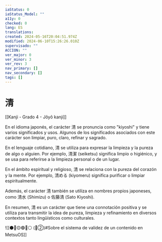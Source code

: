 ```yaml
---
iaStatus: 0
iaStatus_Model: ""
a11y: 0
checked: 0
lang: ES
translations: 
created: 2024-05-16T20:04:51.974Z
modified: 2024-06-10T15:26:26.010Z
supervisado: ""
ACCION: ""
ver_major: 0
ver_minor: 3
ver_rev: 3
nav_primary: []
nav_secondary: []
tags: []
---
```

# 清

[[Kanji - Grado 4 - Jôyô kanji]]

En el idioma japonés, el carácter 清 se pronuncia como "kiyoshi" y tiene varios significados y usos. Algunos de los significados asociados con este carácter son limpiar, puro, claro, refinar y sagrado.

En el lenguaje cotidiano, 清 se utiliza para expresar la limpieza y la pureza de algo o alguien. Por ejemplo, 清潔 (seiketsu) significa limpio o higiénico, y se usa para referirse a la limpieza personal o de un lugar.

En el ámbito espiritual y religioso, 清 se relaciona con la pureza del corazón y la mente. Por ejemplo, 清める (kiyomeru) significa purificar o limpiar espiritualmente.

Además, el carácter 清 también se utiliza en nombres propios japoneses, como 清水 (Shimizu) o 佐藤清 (Sato Kiyoshi).

En resumen, 清 es un carácter que tiene una connotación positiva y se utiliza para transmitir la idea de pureza, limpieza y refinamiento en diversos contextos tanto lingüísticos como culturales.


![[⚫🔴🟡🟢🔵⚪ (🔴②)#Sobre el sistema de validez de un contenido en MetsuOS]]